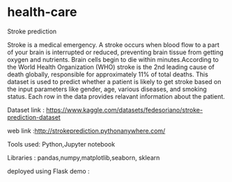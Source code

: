 # health-care

Stroke prediction

Stroke is a medical emergency. A stroke occurs when blood flow to a part of your brain is interrupted or reduced, preventing brain tissue from getting oxygen and nutrients. Brain cells begin to die within minutes.According to the World Health Organization (WHO) stroke is the 2nd leading cause of death globally, responsible for approximately 11% of total deaths. This dataset is used to predict whether a patient is likely to get stroke based on the input parameters like gender, age, various diseases, and smoking status. Each row in the data provides relavant information about the patient.



Dataset link : https://www.kaggle.com/datasets/fedesoriano/stroke-prediction-dataset

web link :http://strokeprediction.pythonanywhere.com/


Tools used: Python,Jupyter notebook

Libraries : pandas,numpy,matplotlib,seaborn, sklearn

deployed using Flask demo :
